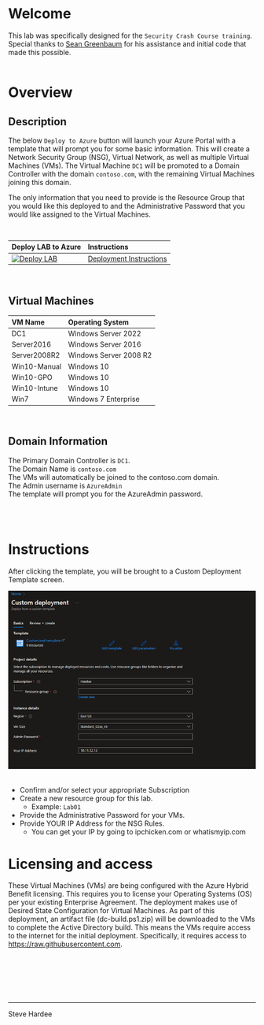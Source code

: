 # Welcome  

This lab was specifically designed for the `Security Crash Course training`.  Special thanks to [Sean Greenbaum](https://GitHub.com/SeanGreenbaum) for his assistance and initial code that made this possible.
<br><br>
# Overview

## Description

The below `Deploy to Azure` button will launch your Azure Portal with a template that will prompt you for some basic information. This will create a Network Security Group (NSG), Virtual Network, as well as multiple Virtual Machines (VMs). The Virtual Machine `DC1` will be promoted to a Domain Controller with the domain `contoso.com`, with the remaining Virtual Machines joining this domain.

The only information that you need to provide is the Resource Group that you would like this deployed to and the Administrative Password that you would like assigned to the Virtual Machines.

<br>

| Deploy LAB to Azure | Instructions | 
|:-------|:-------| 
|  [![Deploy LAB](https://docs.microsoft.com/en-us/azure/templates/media/deploy-to-azure.svg)](https://portal.azure.com/#blade/Microsoft_Azure_CreateUIDef/CustomDeploymentBlade/uri/https%3A%2F%2Fraw.githubusercontent.com%2FSteveHardee%2FCrashCourse%2Fmain%2FMain.json) |  [Deployment Instructions](hhttps://github.com/SteveHardee/CrashCourse/blob/main/README.md#Instructions)

<br>

## Virtual Machines

|  VM Name | Operating System  |
| :--- | :------| 
| DC1 | Windows Server 2022 |
| Server2016 | Windows Server 2016 | 
| Server2008R2 | Windows Server 2008 R2 |
| Win10-Manual | Windows 10 | 
| Win10-GPO | Windows 10 | 
| Win10-Intune | Windows 10 | 
| Win7 | Windows 7 Enterprise |

<br>


## Domain Information
The Primary Domain Controller is `DC1`.<br>
The Domain Name is `contoso.com`<br>
The VMs will automatically be joined to the contoso.com domain.<br>
The Admin username is `AzureAdmin` <br>
The template will prompt you for the AzureAdmin password.



<br>
<br>

# Instructions 

After clicking the template, you will be brought to a Custom Deployment Template screen.
       

![01](https://raw.githubusercontent.com/SteveHardee/CrashCourse/main/artifacts/Images/InitialPrompt.png)<br><br>

- Confirm and/or select your appropriate Subscription
- Create a new resource group for this lab. 
    - Example: `Lab01`</b>
- Provide the Administrative Password for your VMs.
- Provide YOUR IP Address for the NSG Rules.
    - You can get your IP by going to ipchicken.com or whatismyip.com

          



# Licensing and access
These Virtual Machines (VMs) are being configured with the Azure Hybrid Benefit licensing. This requires you to license your Operating Systems (OS) per your existing Enterprise Agreement. The deployment makes use of Desired State Configuration for Virtual Machines. As part of this deployment, an artifact file (dc-build.ps1.zip) will be downloaded to the VMs to complete the Active Directory build. This means the VMs require access to the internet for the initial deployment. Specifically, it requires access to https://raw.githubusercontent.com.

<br><br>



<br><br>

---  

Steve Hardee

